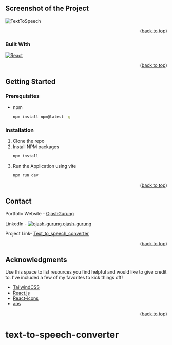 <!-- Improved compatibility of back to top link: See: https://github.com/othneildrew/Best-README-Template/pull/73 -->

<a name="readme-top"></a>

<!-- ABOUT THE PROJECT -->

## Screenshot of the Project

![TextToSpeech](https://github.com/ojasggg/React-projects-for-beginners/assets/48384232/9f89de52-d51a-4383-86fa-18527da7e16a)

<p align="right">(<a href="#readme-top">back to top</a>)</p>

### Built With

[![React][React.js]][React-url]

<p align="right">(<a href="#readme-top">back to top</a>)</p>

<!-- GETTING STARTED -->

## Getting Started

### Prerequisites

- npm
  ```sh
  npm install npm@latest -g
  ```

### Installation

1. Clone the repo
2. Install NPM packages
   ```sh
   npm install
   ```
3. Run the Application using vite
   ```sh
   npm run dev
   ```

<p align="right">(<a href="#readme-top">back to top</a>)</p>

<!-- CONTACT -->

## Contact

Portfolio Website - [OjashGurung](https://www.ojashgurung.social)

LinkedIn - [![ojash-gurung](https://i.stack.imgur.com/gVE0j.png) ojash-gurung](https://www.linkedin.com/in/ojash-gurung)
&nbsp;

Project Link- [Text_to_speech_converter](https://github.com/ianshulx/React-projects-for-beginners/tree/main/text_to_speech)

<p align="right">(<a href="#readme-top">back to top</a>)</p>

<!-- ACKNOWLEDGMENTS -->

## Acknowledgments

Use this space to list resources you find helpful and would like to give credit to. I've included a few of my favorites to kick things off!

- [TailwindCSS](https://tailwindcss.com/docs/installation)
- [React.js](https://react.dev/)
- [React-icons](<[https://flexbox.malven.co/](https://react-icons.github.io/react-icons)>)
- [aos](https://michalsnik.github.io/aos/)

<p align="right">(<a href="#readme-top">back to top</a>)</p>

[React.js]: https://img.shields.io/badge/React-20232A?style=for-the-badge&logo=react&logoColor=61DAFB
[React-url]: https://reactjs.org/
# text-to-speech-converter
